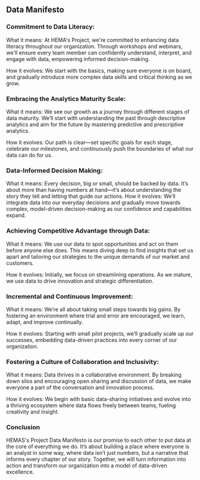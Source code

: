 ## Data Manifesto
### Commitment to Data Literacy:
What it means: At HEMA's Project, we're committed to enhancing data literacy throughout our organization. Through workshops and webinars, we'll ensure every team member can confidently understand, interpret, and engage with data, empowering informed decision-making.

How it evolves: We start with the basics, making sure everyone is on board, and gradually introduce more complex data skills and critical thinking as we grow.
### Embracing the Analytics Maturity Scale:
What it means: We see our growth as a journey through different stages of data maturity. We’ll start with understanding the past through descriptive analytics and aim for the future by mastering predictive and prescriptive analytics.

How it evolves: Our path is clear—set specific goals for each stage, celebrate our milestones, and continuously push the boundaries of what our data can do for us.
### Data-Informed Decision Making:
What it means: Every decision, big or small, should be backed by data. It’s about more than having numbers at hand—it’s about understanding the story they tell and letting that guide our actions.
How it evolves: We’ll integrate data into our everyday decisions and gradually move towards complex, model-driven decision-making as our confidence and capabilities expand.
### Achieving Competitive Advantage through Data:
What it means: We use our data to spot opportunities and act on them before anyone else does. This means diving deep to find insights that set us apart and tailoring our strategies to the unique demands of our market and customers.

How it evolves: Initially, we focus on streamlining operations. As we mature, we use data to drive innovation and strategic differentiation.
### Incremental and Continuous Improvement:
What it means: We’re all about taking small steps towards big gains. By fostering an environment where trial and error are encouraged, we learn, adapt, and improve continually.

How it evolves: Starting with small pilot projects, we’ll gradually scale up our successes, embedding data-driven practices into every corner of our organization.
### Fostering a Culture of Collaboration and Inclusivity:
What it means: Data thrives in a collaborative environment. By breaking down silos and encouraging open sharing and discussion of data, we make everyone a part of the conversation and innovation process.

How it evolves: We begin with basic data-sharing initiatives and evolve into a thriving ecosystem where data flows freely between teams, fueling creativity and insight.
### Conclusion
HEMAS's Project Data Manifesto is our promise to each other to put data at the core of everything we do. It’s about building a place where everyone is an analyst in some way, where data isn’t just numbers, but a narrative that informs every chapter of our story. Together, we will turn information into action and transform our organization into a model of data-driven excellence.
